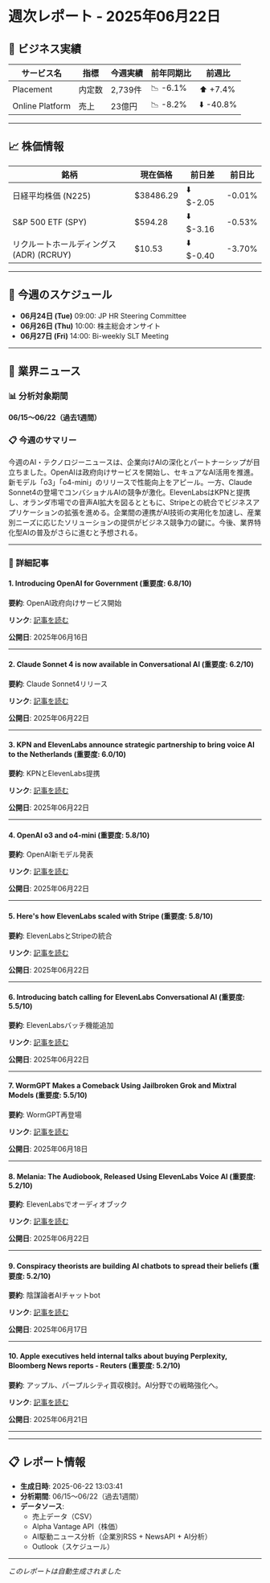 # 週次レポート - 2025年06月22日

## 💼 ビジネス実績

| サービス名 | 指標 | 今週実績 | 前年同期比 | 前週比 |
|------------|------|----------|------------|--------|
| Placement | 内定数 | 2,739件 | 📉 -6.1% | ⬆️ +7.4% |
| Online Platform | 売上 | 23億円 | 📉 -8.2% | ⬇️ -40.8% |

---

## 📈 株価情報

| 銘柄 | 現在価格 | 前日差 | 前日比 |
|------|----------|--------|--------|
| 日経平均株価 (N225) | $38486.29 | ⬇️ $-2.05 | -0.01% |
| S&P 500 ETF (SPY) | $594.28 | ⬇️ $-3.16 | -0.53% |
| リクルートホールディングス (ADR) (RCRUY) | $10.53 | ⬇️ $-0.40 | -3.70% |

---

## 📅 今週のスケジュール

- **06月24日 (Tue)** 09:00: JP HR Steering Committee
- **06月26日 (Thu)** 10:00: 株主総会オンサイト
- **06月27日 (Fri)** 14:00: Bi-weekly SLT Meeting


---

## 📰 業界ニュース

### 📊 分析対象期間
**06/15〜06/22（過去1週間）**

### 📋 今週のサマリー

今週のAI・テクノロジーニュースは、企業向けAIの深化とパートナーシップが目立ちました。OpenAIは政府向けサービスを開始し、セキュアなAI活用を推進。新モデル「o3」「o4-mini」のリリースで性能向上をアピール。一方、Claude Sonnet4の登場でコンバショナルAIの競争が激化。ElevenLabsはKPNと提携し、オランダ市場での音声AI拡大を図るとともに、Stripeとの統合でビジネスアプリケーションの拡張を進める。企業間の連携がAI技術の実用化を加速し、産業別ニーズに応じたソリューションの提供がビジネス競争力の鍵に。今後、業界特化型AIの普及がさらに進むと予想される。

---

### 📄 詳細記事

#### 1. Introducing OpenAI for Government (重要度: 6.8/10)

**要約**: OpenAI政府向けサービス開始

**リンク**: [記事を読む](https://openai.com/global-affairs/introducing-openai-for-government)

**公開日**: 2025年06月16日

---

#### 2. Claude Sonnet 4 is now available in Conversational AI (重要度: 6.2/10)

**要約**: Claude Sonnet4リリース

**リンク**: [記事を読む](https://elevenlabs.io/blog/claude-sonnet-4-is-now-available-in-conversational-ai)

**公開日**: 2025年06月22日

---

#### 3. KPN and ElevenLabs announce strategic partnership to bring voice AI to the Netherlands (重要度: 6.0/10)

**要約**: KPNとElevenLabs提携

**リンク**: [記事を読む](https://elevenlabs.io/blog/KPN)

**公開日**: 2025年06月22日

---

#### 4. OpenAI o3 and o4-mini (重要度: 5.8/10)

**要約**: OpenAI新モデル発表

**リンク**: [記事を読む](https://openai.com/index/introducing-o3-and-o4-mini/)

**公開日**: 2025年06月22日

---

#### 5. Here's how ElevenLabs scaled with Stripe (重要度: 5.8/10)

**要約**: ElevenLabsとStripeの統合

**リンク**: [記事を読む](https://elevenlabs.io/blog/heres-how-elevenlabs-scaled-with-stripe)

**公開日**: 2025年06月22日

---

#### 6. Introducing batch calling for ElevenLabs Conversational AI (重要度: 5.5/10)

**要約**: ElevenLabsバッチ機能追加

**リンク**: [記事を読む](https://elevenlabs.io/blog/introducing-batch-calling-for-elevenlabs-conversational-ai)

**公開日**: 2025年06月22日

---

#### 7. WormGPT Makes a Comeback Using Jailbroken Grok and Mixtral Models (重要度: 5.5/10)

**要約**: WormGPT再登場

**リンク**: [記事を読む](https://hackread.com/wormgpt-returns-using-jailbroken-grok-mixtral-models/)

**公開日**: 2025年06月18日

---

#### 8. Melania: The Audiobook, Released Using ElevenLabs Voice AI (重要度: 5.2/10)

**要約**: ElevenLabsでオーディオブック

**リンク**: [記事を読む](https://elevenlabs.io/blog/melania-trump-audiobook)

**公開日**: 2025年06月22日

---

#### 9. Conspiracy theorists are building AI chatbots to spread their beliefs (重要度: 5.2/10)

**要約**: 陰謀論者AIチャットbot

**リンク**: [記事を読む](http://www.crikey.com.au/2025/06/17/conspiracy-theorists-building-ai-chatbots/)

**公開日**: 2025年06月17日

---

#### 10. Apple executives held internal talks about buying Perplexity, Bloomberg News reports - Reuters (重要度: 5.2/10)

**要約**: アップル、パープルシティ買収検討。AI分野での戦略強化へ。

**リンク**: [記事を読む](https://slashdot.org/firehose.pl?op=view&amp;id=178124927)

**公開日**: 2025年06月21日

---



---

## 📋 レポート情報

- **生成日時**: 2025-06-22 13:03:41
- **分析期間**: 06/15〜06/22（過去1週間）
- **データソース**: 
  - 売上データ（CSV）
  - Alpha Vantage API（株価）
  - AI駆動ニュース分析（企業別RSS + NewsAPI + AI分析）
  - Outlook（スケジュール）

---

*このレポートは自動生成されました*
